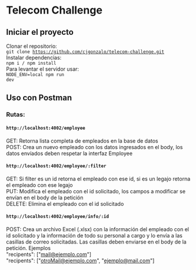 # Telecom Challenge

## Iniciar el proyecto
Clonar el repositorio: <br>
<code>git clone https://github.com/cjgonzalo/telecom-challenge.git</code> <br>
Instalar dependencias: <br>
<code>npm i / npm install</code> <br>
Para levantar el servidor usar: <br>
<code>NODE_ENV=local npm run dev</code>

## Uso con Postman

### Rutas:
#### <code>http://localhost:4002/employee</code>

GET: Retorna lista completa de empleados en la base de datos <br>
POST: Crea un nuevo empleado con los datos ingresados en el body, los datos envíados deben respetar la interfaz Employee

#### <code>http://localhost:4002/employee/:filter</code>

GET: Si filter es un id retorna el empleado con ese id, si es un legajo retorna el empleado con ese legajo <br>
PUT: Modifica el empleado con el id solicitado, los campos a modificar se envían en el body de la petición <br>
DELETE: Elimina el empleado con el id solicitado

#### <code>http://localhost:4002/employee/info/:id</code>

POST: Crea un archivo Excel (.xlsx) con la información del empleado con el id solicitado y la información de todo su personal a cargo 
y lo envía a las casillas de correo solicitadas. Las casillas deben enviarse en el body de la petición. Ejemplos <br>
"recipents": ["mail@ejemplo.com"] <br>
"recipents": ["otroMail@ejemplo.com", "ejemplo@mail.com"]